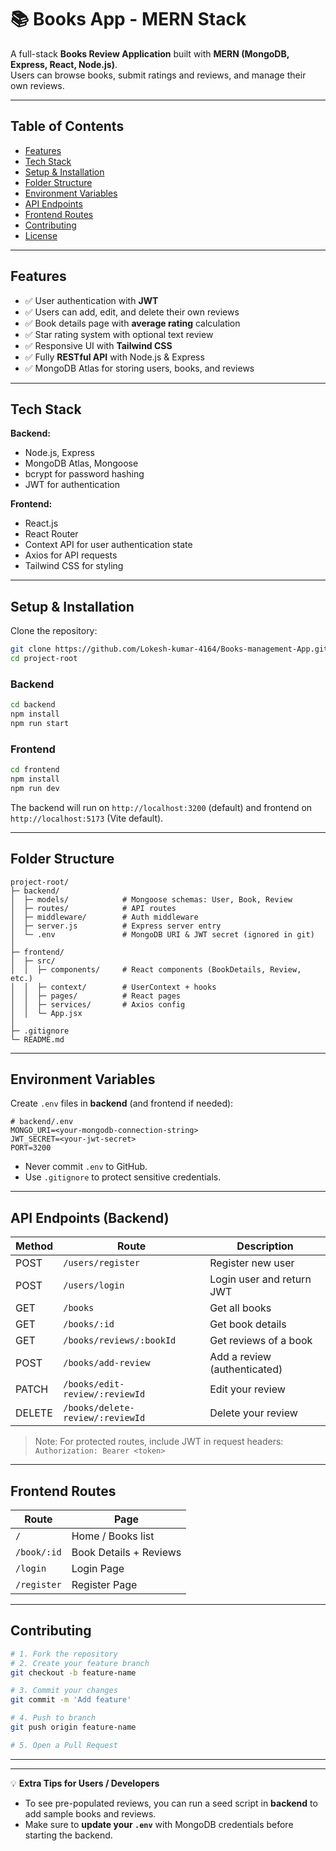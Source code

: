 

# 📚 Books App - MERN Stack

A full-stack **Books Review Application** built with **MERN (MongoDB, Express, React, Node.js)**.  
Users can browse books, submit ratings and reviews, and manage their own reviews.

---

## **Table of Contents**

- [Features](#features)  
- [Tech Stack](#tech-stack)  
- [Setup & Installation](#setup--installation)  
- [Folder Structure](#folder-structure)  
- [Environment Variables](#environment-variables)  
- [API Endpoints](#api-endpoints)  
- [Frontend Routes](#frontend-routes)  
- [Contributing](#contributing)  
- [License](#license)  

---

## **Features**

- ✅ User authentication with **JWT**  
- ✅ Users can add, edit, and delete their own reviews  
- ✅ Book details page with **average rating** calculation  
- ✅ Star rating system with optional text review  
- ✅ Responsive UI with **Tailwind CSS**  
- ✅ Fully **RESTful API** with Node.js & Express  
- ✅ MongoDB Atlas for storing users, books, and reviews  

---

## **Tech Stack**

**Backend:**  
- Node.js, Express  
- MongoDB Atlas, Mongoose  
- bcrypt for password hashing  
- JWT for authentication  
 

**Frontend:**  
- React.js  
- React Router  
- Context API for user authentication state  
- Axios for API requests  
- Tailwind CSS for styling 

---

## **Setup & Installation**

Clone the repository:

```bash
git clone https://github.com/Lokesh-kumar-4164/Books-management-App.git
cd project-root
````

### **Backend**

```bash
cd backend
npm install
npm run start
```

### **Frontend**

```bash
cd frontend
npm install
npm run dev
```

The backend will run on `http://localhost:3200` (default) and frontend on `http://localhost:5173` (Vite default).

---

## **Folder Structure**

```text
project-root/
├─ backend/
│  ├─ models/            # Mongoose schemas: User, Book, Review
│  ├─ routes/            # API routes
│  ├─ middleware/        # Auth middleware
│  ├─ server.js          # Express server entry
│  └─ .env               # MongoDB URI & JWT secret (ignored in git)
│
├─ frontend/
│  ├─ src/
│  │  ├─ components/     # React components (BookDetails, Review, etc.)
│  │  ├─ context/        # UserContext + hooks
│  │  ├─ pages/          # React pages
│  │  ├─ services/       # Axios config
│  │  └─ App.jsx
│  
├─ .gitignore
└─ README.md
```

---

## **Environment Variables**

Create `.env` files in **backend** (and frontend if needed):

```env
# backend/.env
MONGO_URI=<your-mongodb-connection-string>
JWT_SECRET=<your-jwt-secret>
PORT=3200
```

* Never commit `.env` to GitHub.
* Use `.gitignore` to protect sensitive credentials.

---

## **API Endpoints (Backend)**

| Method | Route                            | Description                  |
| ------ | -------------------------------- | ---------------------------- |
| POST   | `/users/register`                | Register new user            |
| POST   | `/users/login`                   | Login user and return JWT    |
| GET    | `/books`                         | Get all books                |
| GET    | `/books/:id`                     | Get book details             |
| GET    | `/books/reviews/:bookId`         | Get reviews of a book        |
| POST   | `/books/add-review`              | Add a review (authenticated) |
| PATCH  | `/books/edit-review/:reviewId`   | Edit your review             |
| DELETE | `/books/delete-review/:reviewId` | Delete your review           |

> Note: For protected routes, include JWT in request headers:
> `Authorization: Bearer <token>`

---

## **Frontend Routes**

| Route       | Page                    |
| ----------- | ----------------------- |
| `/`         | Home / Books list       |
| `/book/:id` | Book Details + Reviews  |
| `/login`    | Login Page              |
| `/register` | Register Page           |


---

## **Contributing**

```bash
# 1. Fork the repository
# 2. Create your feature branch
git checkout -b feature-name

# 3. Commit your changes
git commit -m 'Add feature'

# 4. Push to branch
git push origin feature-name

# 5. Open a Pull Request
```

---



---

💡 **Extra Tips for Users / Developers**

* To see pre-populated reviews, you can run a seed script in **backend** to add sample books and reviews.
* Make sure to **update your `.env`** with MongoDB credentials before starting the backend.

```



